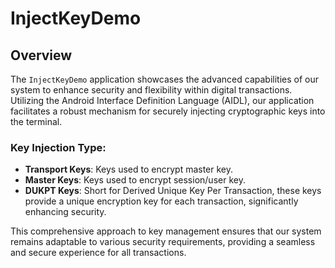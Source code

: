 # InjectKeyDemo

## Overview

The `InjectKeyDemo` application showcases the advanced capabilities of our system to enhance security and flexibility within digital transactions. Utilizing the Android Interface Definition Language (AIDL), our application facilitates a robust mechanism for securely injecting cryptographic keys into the terminal.

### Key Injection Type:

- **Transport Keys**: Keys used to encrypt master key.
- **Master Keys**: Keys used to encrypt session/user key.
- **DUKPT Keys**: Short for Derived Unique Key Per Transaction, these keys provide a unique encryption key for each transaction, significantly enhancing security.

This comprehensive approach to key management ensures that our system remains adaptable to various security requirements, providing a seamless and secure experience for all transactions.
